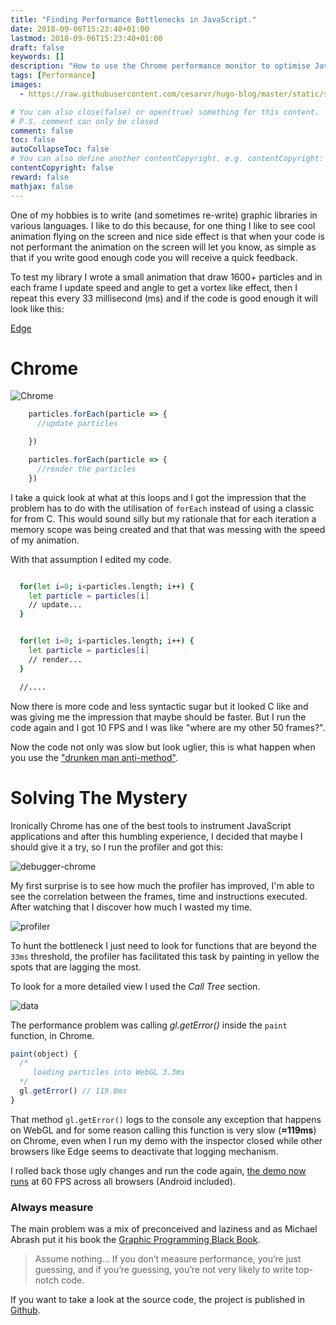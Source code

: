 ```yaml
---
title: "Finding Performance Bottlenecks in JavaScript."
date: 2018-09-06T15:23:40+01:00
lastmod: 2018-09-06T15:23:40+01:00
draft: false
keywords: []
description: "How to use the Chrome performance monitor to optimise JavaScript performance."
tags: [Performance]
images:
  - https://raw.githubusercontent.com/cesarvr/hugo-blog/master/static/static/logo/js.png

# You can also close(false) or open(true) something for this content.
# P.S. comment can only be closed
comment: false
toc: false
autoCollapseToc: false
# You can also define another contentCopyright. e.g. contentCopyright: "This is another copyright."
contentCopyright: false
reward: false
mathjax: false
---
```


One of my hobbies is to write (and sometimes re-write) graphic libraries in various languages. I like to do this because, for one thing I like to see cool animation flying on the screen and nice side effect is that when your code is not performant the animation on the screen will let you know, as simple as that if you write good enough code you will receive a quick feedback.


<!--more-->

To test my library I wrote a small animation that draw 1600+ particles and in each frame I update speed and angle to get a vortex like effect, then I repeat this every 33 millisecond (ms) and if the code is good enough it will look like this:

[Edge](https://raw.githubusercontent.com/cesarvr/hugo-blog/master/static/js-performance/vortex-edge.gif)



**Chrome**
==================
![Chrome](https://raw.githubusercontent.com/cesarvr/hugo-blog/master/static/js-performance/vortex-chrome.gif)





```js
    particles.forEach(particle => {
      //update particles

    })

    particles.forEach(particle => {
      //render the particles
    })
```

I take a quick look at what at this loops and I got the impression that the problem has to do with the utilisation of ```forEach``` instead of using a classic for from C. This would sound silly but my rationale that for each iteration a memory scope was being created and that that was messing with the speed of my animation.

With that assumption I edited my code.  

```sh

  for(let i=0; i<particles.length; i++) {
    let particle = particles[i]
    // update...
  }


  for(let i=0; i<particles.length; i++) {
    let particle = particles[i]
    // render...
  }

  //....
```

Now there is more code and less syntactic sugar but it looked C like and was giving me the impression that maybe should be faster. But I run the code again and I got 10 FPS and I was like "where are my other 50 frames?".

Now the code not only was slow but look uglier, this is what happen when you use the ["drunken man anti-method"](http://www.brendangregg.com/methodology.html).


# Solving The Mystery

Ironically Chrome has one of the best tools to instrument JavaScript applications and after this humbling experience, I decided that maybe I should give it a try, so I run the profiler and got this:

![debugger-chrome](https://raw.githubusercontent.com/cesarvr/hugo-blog/master/static/js-performance/debugger-chrome.gif)

My first surprise is to see how much the profiler has improved, I'm able to see the correlation between the frames, time and instructions executed. After watching that I discover how much I wasted my time.

![profiler](https://raw.githubusercontent.com/cesarvr/hugo-blog/master/static/js-performance/profiling.PNG)

To hunt the bottleneck I just need to look for functions that are beyond the ``33ms`` threshold, the profiler has facilitated this task by painting in yellow the spots that are lagging the most.

To look for a more detailed view I used the *Call Tree* section.

![data](https://raw.githubusercontent.com/cesarvr/hugo-blog/master/static/js-performance/data!!.PNG)

The performance problem was calling *gl.getError()* inside the ```paint``` function, in Chrome.

```js
paint(object) {
  /*
     loading particles into WebGL 3.3ms
  */
  gl.getError() // 119.8ms  
}

```

That method ``gl.getError()`` logs to the console any exception that happens on WebGL and for some reason calling this function is very slow (**≈119ms**) on Chrome, even when I run my demo with the inspector closed while other browsers like Edge seems to deactivate that logging mechanism.

I rolled back those ugly changes and run the code again, [the demo now runs](http://webgl-hello01.7e14.starter-us-west-2.openshiftapps.com/gl_point/) at 60 FPS across all browsers (Android included).

### Always measure

The main problem was a mix of preconceived and laziness and as Michael Abrash put it his book the [Graphic Programming Black Book](http://www.jagregory.com/abrash-black-book/#understanding-high-performance).

> Assume nothing... If you don’t measure performance, you’re just guessing, and if you’re guessing, you’re not very likely to write top-notch code.


If you want to take a look at the source code, the project is published in [Github](https://github.com/cesarvr/vortex/tree/gl_point).    
